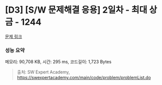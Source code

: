 # [D3] [S/W 문제해결 응용] 2일차 - 최대 상금 - 1244 

[문제 링크](https://swexpertacademy.com/main/code/problem/problemDetail.do?contestProbId=AV15Khn6AN0CFAYD) 

### 성능 요약

메모리: 90,708 KB, 시간: 295 ms, 코드길이: 1,723 Bytes



> 출처: SW Expert Academy, https://swexpertacademy.com/main/code/problem/problemList.do